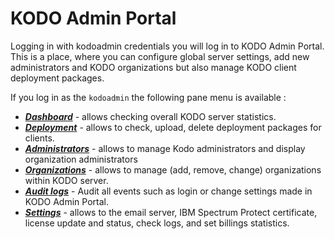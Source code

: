 # KODO Admin Portal

Logging in with kodoadmin credentials you will log in to KODO Admin Portal. This is a place, where you can configure global server settings, add new administrators and KODO organizations but also manage KODO client deployment packages.

If you log in as the `kodoadmin` the following pane menu is available :

* [_**Dashboard**_](dashboard.md) - allows checking overall KODO server statistics.
* [_**Deployment**_](deployment.md) - allows to check, upload, delete deployment packages for clients.
* [_**Administrators**_](administrators.md) - allows to manage Kodo administrators and display organization administrators 
* [_**Organizations**_](organizations.md) - allows to manage \(add, remove, change\) organizations within KODO server.
* [_**Audit logs**_](auditlog.md) - Audit all events such as login or change settings made in KODO Admin Portal.
* [_**Settings**_](settings.md) - allows to the email server, IBM Spectrum Protect certificate, license update and status, check logs, and set billings statistics.


